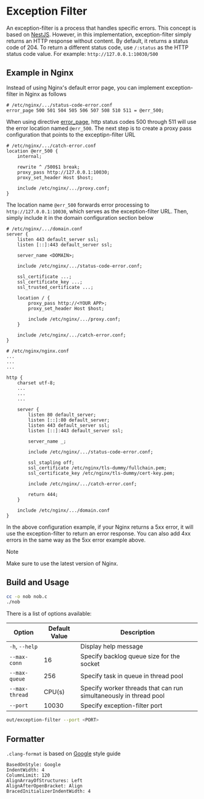 # Exception Filter

An exception-filter is a process that handles specific errors.
This concept is based on [NestJS](https://docs.nestjs.com/exception-filters). However, in this implementation, exception-filter simply returns an HTTP response without content.
By default, it returns a status code of 204. To return a different status code, use `/:status` as the HTTP status code value.
For example: `http://127.0.0.1:10030/500`

## Example in Nginx

Instead of using Nginx's default error page, you can implement exception-filter in Nginx as follows

```
# /etc/nginx/.../status-code-error.conf
error_page 500 501 504 505 506 507 508 510 511 = @err_500;
```

When using directive [error_page](https://nginx.org/en/docs/http/ngx_http_core_module.html#error_page), http status codes 500 through 511 will use the error location named `@err_500`.
The next step is to create a proxy pass configuration that points to the exceptipn-filter URL

```
# /etc/nginx/.../catch-error.conf
location @err_500 {
    internal;

    rewrite ^ /500$1 break;
    proxy_pass http://127.0.0.1:10030;
    proxy_set_header Host $host;

    include /etc/nginx/.../proxy.conf;
}
```

The location name `@err_500` forwards error processing to `http://127.0.0.1:10030`, which serves as the exception-filter URL.
Then, simply include it in the domain configuration section below

```
# /etc/nginx/.../domain.conf
server {
    listen 443 default_server ssl;
    listen [::]:443 default_server ssl;

    server_name <DOMAIN>;

    include /etc/nginx/.../status-code-error.conf;

    ssl_certificate ...;
    ssl_certificate_key ...;
    ssl_trusted_certificate ...;

    location / {
        proxy_pass http://<YOUR APP>;
        proxy_set_header Host $host;

        include /etc/nginx/.../proxy.conf;
    }

    include /etc/nginx/.../catch-error.conf;
}
```

```
# /etc/nginx/nginx.conf
...
...
...

http {
    charset utf-8;
    ...
    ...
    ...

    server {
        listen 80 default_server;
        listen [::]:80 default_server;
        listen 443 default_server ssl;
        listen [::]:443 default_server ssl;

        server_name _;

        include /etc/nginx/.../status-code-error.conf;

        ssl_stapling off;
        ssl_certificate /etc/nginx/tls-dummy/fullchain.pem;
        ssl_certificate_key /etc/nginx/tls-dummy/cert-key.pem;

        include /etc/nginx/.../catch-error.conf;

        return 444;
    }

    include /etc/nginx/.../domain.conf
}
```

In the above configuration example, if your Nginx returns a 5xx error, it will use the exception-filter to return an error response.
You can also add 4xx errors in the same way as the 5xx error example above.

> [!NOTE]
>
> Make sure to use the latest version of Nginx.

## Build and Usage

```sh
cc -o nob nob.c
./nob
```

There is a list of options available:

| Option         | Default Value | Description                                                       |
| -------------- | ------------- | ----------------------------------------------------------------- |
| `-h`, `--help` |               | Display help message                                              |
| `--max-conn`   | 16            | Specify backlog queue size for the socket                         |
| `--max-queue`  | 256           | Specify task in queue in thread pool                              |
| `--max-thread` | CPU(s)        | Specify worker threads that can run simultaneously in thread pool |
| `--port`       | 10030         | Specify exception-filter port                                     |

```sh
out/exception-filter --port <PORT>
```

## Formatter

`.clang-format` is based on [Google](https://google.github.io/styleguide/cppguide.html) style guide

```
BasedOnStyle: Google
IndentWidth: 4
ColumnLimit: 120
AlignArrayOfStructures: Left
AlignAfterOpenBracket: Align
BracedInitializerIndentWidth: 4
```
